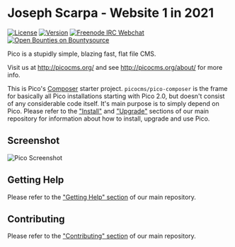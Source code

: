 Joseph Scarpa - Website 1 in 2021
====

[![License](https://picocms.github.io/badges/pico-license.svg)](https://github.com/picocms/pico-composer/blob/master/LICENSE)
[![Version](https://picocms.github.io/badges/pico-version.svg)](https://github.com/picocms/pico-composer#install)
[![Freenode IRC Webchat](https://picocms.github.io/badges/pico-chat.svg)](https://webchat.freenode.net/?channels=%23picocms)
[![Open Bounties on Bountysource](https://www.bountysource.com/badge/team?team_id=198139&style=bounties_received)](https://www.bountysource.com/teams/picocms)

Pico is a stupidly simple, blazing fast, flat file CMS.

Visit us at http://picocms.org/ and see http://picocms.org/about/ for more info.

This is Pico's [Composer][] starter project. `picocms/pico-composer` is the frame for basically all Pico installations starting with Pico 2.0, but doesn't consist of any considerable code itself. It's main purpose is to simply depend on Pico. Please refer to the ["Install"][MainRepoInstall] and ["Upgrade"][MainRepoUpgrade] sections of our main repository for information about how to install, upgrade and use Pico.

Screenshot
----------

![Pico Screenshot](https://picocms.github.io/screenshots/pico-21.png)

Getting Help
------------

Please refer to the ["Getting Help" section][MainRepoGettingHelp] of our main repository.

Contributing
------------

Please refer to the ["Contributing" section][MainRepoContributing] of our main repository.

[Composer]: https://getcomposer.org/
[MainRepoInstall]: https://github.com/picocms/Pico#install
[MainRepoUpgrade]: https://github.com/picocms/Pico#upgrade
[MainRepoGettingHelp]: https://github.com/picocms/Pico#getting-help
[MainRepoContributing]: https://github.com/picocms/Pico#contributing

